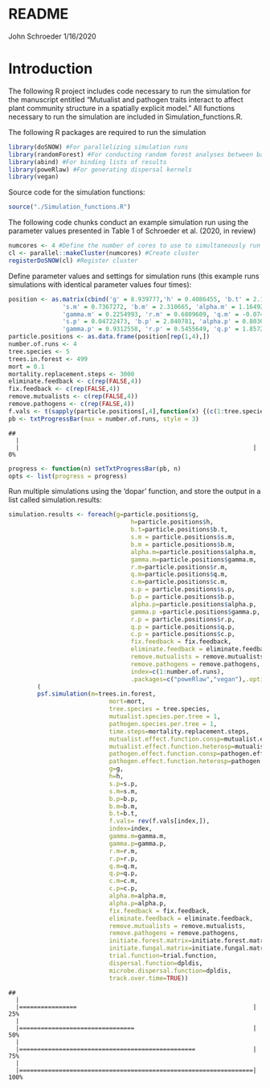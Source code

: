 README
================
John Schroeder
1/16/2020

# Introduction

The following R project includes code necessary to run the simulation
for the manuscript entitled “Mutualist and pathogen traits interact to
affect plant community structure in a spatially explicit model.” All
functions necessary to run the simulation are included in
Simulation\_functions.R.

The following R packages are required to run the simulation

``` r
library(doSNOW) #For parallelizing simulation runs
library(randomForest) #For conducting random forest analyses between batches of runs (used for optimization)
library(abind) #For binding lists of results
library(poweRlaw) #For generating dispersal kernels
library(vegan)
```

Source code for the simulation functions:

``` r
source("./Simulation_functions.R")
```

The following code chunks conduct an example simulation run using the
parameter values presented in Table 1 of Schroeder et al. (2020, in
review)

``` r
numcores <- 4 #Define the number of cores to use to simultaneously run multiple simulations
cl <- parallel::makeCluster(numcores) #Create cluster
registerDoSNOW(cl) #Register cluster
```

Define parameter values and settings for simulation runs (this example
runs simulations with identical parameter values four
times):

``` r
position <- as.matrix(cbind('g' = 8.939777,'h' = 0.4086455, 'b.t' = 2.124761, 'f' = 0.8,
               's.m' = 0.7367272, 'b.m' = 2.318665, 'alpha.m' = 1.164921,
               'gamma.m' = 0.2254993, 'r.m' = 0.6809609, 'q.m' = -0.07401046, 'c.m' = 1.677422,
               's.p' = 0.04722473, 'b.p' = 2.840781, 'alpha.p' = 0.8030246,
               'gamma.p' = 0.9312558, 'r.p' = 0.5455649, 'q.p' = 1.857254, 'c.p' = 1.442391))
particle.positions <- as.data.frame(position[rep(1,4),])
number.of.runs <- 4
tree.species <- 5
trees.in.forest <- 499
mort = 0.1
mortality.replacement.steps <- 3000
eliminate.feedback <- c(rep(FALSE,4))
fix.feedback <- c(rep(FALSE,4))
remove.mutualists <- c(rep(FALSE,4))
remove.pathogens <- c(rep(FALSE,4))
f.vals <- t(sapply(particle.positions[,4],function(x) {(c(1:tree.species-1)/(tree.species-1))*(1-x)+x}))
pb <- txtProgressBar(max = number.of.runs, style = 3)
```

    ## 
      |                                                                       
      |                                                                 |   0%

``` r
progress <- function(n) setTxtProgressBar(pb, n)
opts <- list(progress = progress)
```

Run multiple simulations using the ‘dopar’ function, and store the
output in a list called simulation.results:

``` r
simulation.results <- foreach(g=particle.positions$g,
                                  h=particle.positions$h,
                                  b.t=particle.positions$b.t,
                                  s.m = particle.positions$s.m,
                                  b.m = particle.positions$b.m,
                                  alpha.m=particle.positions$alpha.m,
                                  gamma.m=particle.positions$gamma.m,
                                  r.m=particle.positions$r.m,
                                  q.m=particle.positions$q.m,
                                  c.m=particle.positions$c.m,
                                  s.p = particle.positions$s.p,
                                  b.p = particle.positions$b.p,
                                  alpha.p=particle.positions$alpha.p,
                                  gamma.p =particle.positions$gamma.p,
                                  r.p = particle.positions$r.p,
                                  q.p = particle.positions$q.p,
                                  c.p = particle.positions$c.p,
                                  fix.feedback = fix.feedback,
                                  eliminate.feedback = eliminate.feedback,
                                  remove.mutualists = remove.mutualists,
                                  remove.pathogens = remove.pathogens,
                                  index=c(1:number.of.runs),
                                  .packages=c("poweRlaw","vegan"),.options.snow = opts) %dopar%
        (
        psf.simulation(m=trees.in.forest,
                            mort=mort,
                            tree.species = tree.species,
                            mutualist.species.per.tree = 1,
                            pathogen.species.per.tree = 1,
                            time.steps=mortality.replacement.steps,
                            mutualist.effect.function.consp=mutualist.effect.function.consp, 
                            mutualist.effect.function.heterosp=mutualist.effect.function.heterosp,
                            pathogen.effect.function.consp=pathogen.effect.function.consp,
                            pathogen.effect.function.heterosp=pathogen.effect.function.heterosp,
                            g=g,
                            h=h,
                            s.p=s.p,
                            s.m=s.m,
                            b.p=b.p,
                            b.m=b.m,
                            b.t=b.t,
                            f.vals= rev(f.vals[index,]),
                            index=index,
                            gamma.m=gamma.m,
                            gamma.p=gamma.p,
                            r.m=r.m,
                            r.p=r.p,
                            q.m=q.m,
                            q.p=q.p,
                            c.m=c.m,
                            c.p=c.p,
                            alpha.m=alpha.m,
                            alpha.p=alpha.p,
                            fix.feedback = fix.feedback,
                            eliminate.feedback = eliminate.feedback,
                            remove.mutualists = remove.mutualists,
                            remove.pathogens = remove.pathogens,
                            initiate.forest.matrix=initiate.forest.matrix,
                            initiate.fungal.matrix=initiate.fungal.matrix,
                            trial.function=trial.function,
                            dispersal.function=dpldis,
                            microbe.dispersal.function=dpldis,
                            track.over.time=TRUE))
```

    ## 
      |                                                                       
      |================                                                 |  25%
      |                                                                       
      |================================                                 |  50%
      |                                                                       
      |=================================================                |  75%
      |                                                                       
      |=================================================================| 100%
